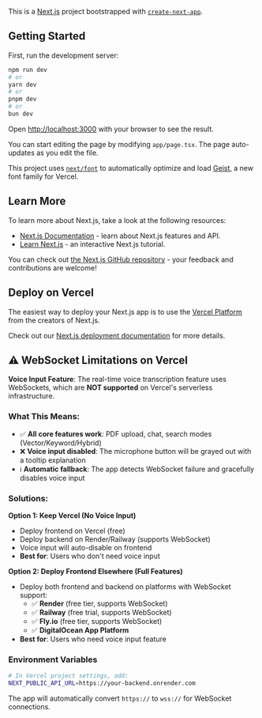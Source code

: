 This is a [Next.js](https://nextjs.org) project bootstrapped with [`create-next-app`](https://nextjs.org/docs/app/api-reference/cli/create-next-app).

## Getting Started

First, run the development server:

```bash
npm run dev
# or
yarn dev
# or
pnpm dev
# or
bun dev
```

Open [http://localhost:3000](http://localhost:3000) with your browser to see the result.

You can start editing the page by modifying `app/page.tsx`. The page auto-updates as you edit the file.

This project uses [`next/font`](https://nextjs.org/docs/app/building-your-application/optimizing/fonts) to automatically optimize and load [Geist](https://vercel.com/font), a new font family for Vercel.

## Learn More

To learn more about Next.js, take a look at the following resources:

- [Next.js Documentation](https://nextjs.org/docs) - learn about Next.js features and API.
- [Learn Next.js](https://nextjs.org/learn) - an interactive Next.js tutorial.

You can check out [the Next.js GitHub repository](https://github.com/vercel/next.js) - your feedback and contributions are welcome!

## Deploy on Vercel

The easiest way to deploy your Next.js app is to use the [Vercel Platform](https://vercel.com/new?utm_medium=default-template&filter=next.js&utm_source=create-next-app&utm_campaign=create-next-app-readme) from the creators of Next.js.

Check out our [Next.js deployment documentation](https://nextjs.org/docs/app/building-your-application/deploying) for more details.

## ⚠️ WebSocket Limitations on Vercel

**Voice Input Feature**: The real-time voice transcription feature uses WebSockets, which are **NOT supported** on Vercel's serverless infrastructure.

### What This Means:
- ✅ **All core features work**: PDF upload, chat, search modes (Vector/Keyword/Hybrid)
- ❌ **Voice input disabled**: The microphone button will be grayed out with a tooltip explanation
- ℹ️ **Automatic fallback**: The app detects WebSocket failure and gracefully disables voice input

### Solutions:

**Option 1: Keep Vercel (No Voice Input)**
- Deploy frontend on Vercel (free)
- Deploy backend on Render/Railway (supports WebSocket)
- Voice input will auto-disable on frontend
- **Best for**: Users who don't need voice input

**Option 2: Deploy Frontend Elsewhere (Full Features)**
- Deploy both frontend and backend on platforms with WebSocket support:
  - ✅ **Render** (free tier, supports WebSocket)
  - ✅ **Railway** (free trial, supports WebSocket)
  - ✅ **Fly.io** (free tier, supports WebSocket)
  - ✅ **DigitalOcean App Platform**
- **Best for**: Users who need voice input feature

### Environment Variables
```bash
# In Vercel project settings, add:
NEXT_PUBLIC_API_URL=https://your-backend.onrender.com
```

The app will automatically convert `https://` to `wss://` for WebSocket connections.
